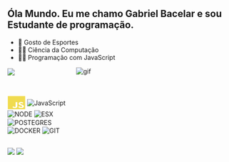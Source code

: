 ## Óla Mundo. Eu me chamo Gabriel Bacelar e sou Estudante de programação.


- 🧑 Gosto de Esportes
- 👨‍🎓 Ciência da Computação
- 👩‍💻 Programação com JavaScript

<div>
<img heigth="180" align="center" src="https://github-readme-stats.vercel.app/api/top-langs/?username=GabrielBacelarS&layout=compact&theme=dark&hide_border=true"/>
  <img align="right" alt="gif" height="300" width="350" src="https://user-images.githubusercontent.com/74038190/212749447-bfb7e725-6987-49d9-ae85-2015e3e7cc41.gif"/>
</div>
  
##

<div style="display: inline_block"><br>
  <img align="center" alt="JavaScript" height="30" width="40" src="https://raw.githubusercontent.com/devicons/devicon/master/icons/javascript/javascript-plain.svg">
  <img align="center" alt="JavaScript" height="30" width="40" src="https://cdn.jsdelivr.net/gh/devicons/devicon/icons/typescript/typescript-original.svg" />
  <img align="center" alt="NODE" height="30" width="40" src="https://cdn.jsdelivr.net/gh/devicons/devicon/icons/nodejs/nodejs-original.svg"/>
  <img align="center" alt="ESX" height="30" width="40"  src="https://icongr.am/devicon/express-original.svg?size=128&color=ffffff"/>
  <img align="center" alt="POSTEGRES" height="30" width="40"  src="https://cdn.jsdelivr.net/gh/devicons/devicon/icons/postgresql/postgresql-original.svg" />
  <img align="center" alt="DOCKER" height="40" width="50" src="https://cdn.jsdelivr.net/gh/devicons/devicon/icons/docker/docker-original.svg"/>
  <img align="center" alt="GIT" height="30" width="41" src="https://cdn.jsdelivr.net/gh/devicons/devicon/icons/git/git-original.svg"/>



 
  
##

<div> 
  <a href ="mailto:gbacelar09@gmail.com"><img src="https://img.shields.io/badge/-Gmail-%23333?style=for-the-badge&logo=gmail&logoColor=white" target="_blank"></a>
  <a href="https://www.linkedin.com/in/gabriel-bacelar-964b03278" target="_blank"><img src="https://img.shields.io/badge/-LinkedIn-%230077B5?style=for-the-badge&logo=linkedin&logoColor=white" target="_blank"></a> 
</div>


##

<!--
**GabrielBacelarS/GabrielBacelarS** is a ✨ _special_ ✨ repository because its `README.md` (this file) appears on your GitHub profile.

Here are some ideas to get you started:

- 🔭 I’m currently working on ...
- 🌱 I’m currently learning ...
- 👯 I’m looking to collaborate on ...
- 🤔 I’m looking for help with ...
- 💬 Ask me about ...
- 📫 How to reach me: ...
- 😄 Pronouns: ...
- ⚡ Fun fact: ...
-->
